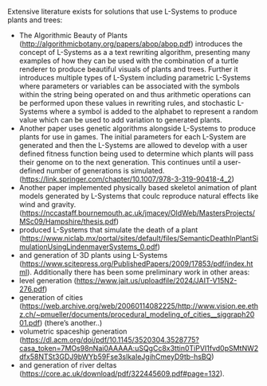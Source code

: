 Extensive literature exists for solutions that use L-Systems to produce plants and trees:
- The Algorithmic Beauty of Plants (http://algorithmicbotany.org/papers/abop/abop.pdf) introduces the concept of L-Systems as a a text rewriting algorithm, presenting many examples of how they can be used with the combination of a turtle renderer to produce beautiful visuals of plants and trees. Further it introduces multiple types of L-System including parametric L-Systems where parameters or variables can be associated with the symbols within the string being operated on and thus arithmetic operations can be performed upon these values in rewriting rules, and stochastic L-Systems where a symbol is added to the alphabet to represent a random value which can be used to add variation to generated plants.
- Another paper uses genetic algorithms alongside L-Systems to produce plants for use in games. The initial parameters for each L-System are generated and then the L-Systems are allowed to develop with a user defined fitness function being used to determine which plants will pass their genome on to the next generation. This continues until a user-defined number of generations is simulated. (https://link.springer.com/chapter/10.1007/978-3-319-90418-4_2)
- Another paper implemented physically based skeletol animation of plant models generated by L-Systems that coulc reproduce natural effects like wind and gravity. (https://nccastaff.bournemouth.ac.uk/jmacey/OldWeb/MastersProjects/MSc09/Hampshire/thesis.pdf)
- produced L-Systems that simulate the death of a plant (https://www.niclab.mx/portal/sites/default/files/SemanticDeathInPlantSimulationUsingLindenmayerSystems_0.pdf)
- and generation of 3D plants using L-Systems (https://www.scitepress.org/PublishedPapers/2009/17853/pdf/index.html).
Additionally there has been some preliminary work in other areas:
- level generation (https://www.jait.us/uploadfile/2024/JAIT-V15N2-276.pdf)
- generation of cities (https://web.archive.org/web/20060114082225/http://www.vision.ee.ethz.ch/~pmueller/documents/procedural_modeling_of_cities__siggraph2001.pdf) (there’s another..)
- volumetric spaceship generation (https://dl.acm.org/doi/pdf/10.1145/3520304.3528775?casa_token=7MOs98nNai0AAAAA:uSQgCc8x3ttin0TiPVI1fvd0pSMtNW2dfx58NTSt3GDJ9bWYb59Fse3slkaIeJgihCmeyD9tb-hsBQ)
- and generation of river deltas (https://core.ac.uk/download/pdf/322445609.pdf#page=132).
